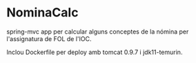 # NominaCalc

spring-mvc app per calcular alguns conceptes de la nómina per l'assignatura de FOL
de l'IOC.

Inclou Dockerfile per deploy amb tomcat 0.9.7 i jdk11-temurin.
